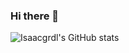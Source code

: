 ### Hi there 👋

<!--
**Isaacgrdl/isaacgrdl** is a ✨ _special_ ✨ repository because its `README.md` (this file) appears on your GitHub profile.

Here are some ideas to get you started:

- 🔭 I’m currently working on ...
- 🌱 I’m currently learning ...
- 👯 I’m looking to collaborate on ...
- 🤔 I’m looking for help with ...
- 💬 Ask me about ...
- 📫 How to reach me: ...
- 😄 Pronouns: ...
- ⚡ Fun fact: ...
-->

![Isaacgrdl's GitHub stats](https://github-readme-stats.vercel.app/api?username=isaacgrdl&show_icons=true&theme=radical)
